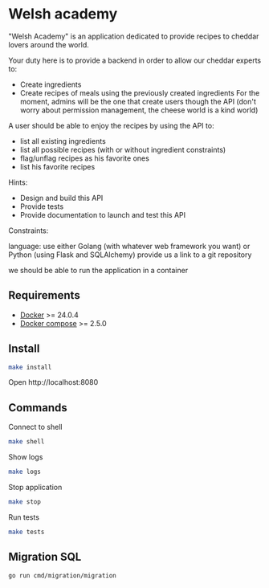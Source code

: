 # Welsh academy

"Welsh Academy" is an application dedicated to provide recipes to cheddar lovers around the world.

Your duty here is to provide a backend in order to allow our cheddar experts to:

- Create ingredients
- Create recipes of meals using the previously created ingredients
For the moment, admins will be the one that create users though the API (don't worry about permission management, the cheese world is a kind world)

A user should be able to enjoy the recipes by using the API to:

- list all existing ingredients
- list all possible recipes (with or without ingredient constraints)
- flag/unflag recipes as his favorite ones
- list his favorite recipes

Hints:
- Design and build this API
- Provide tests
- Provide documentation to launch and test this API

Constraints:

language: use either Golang (with whatever web framework you want) or Python (using Flask and SQLAlchemy)
provide us a link to a git repository

we should be able to run the application in a container

## Requirements

- [Docker](https://docs.docker.com/install/#supported-platforms) >= 24.0.4
- [Docker compose](https://docs.docker.com/compose/install) >= 2.5.0

## Install

```bash
make install
```

Open http://localhost:8080 

## Commands

Connect to shell
```bash
make shell
```

Show logs
```bash
make logs
```

Stop application
```bash
make stop
```

Run tests
```bash
make tests
```

## Migration SQL
```bash
go run cmd/migration/migration
```
